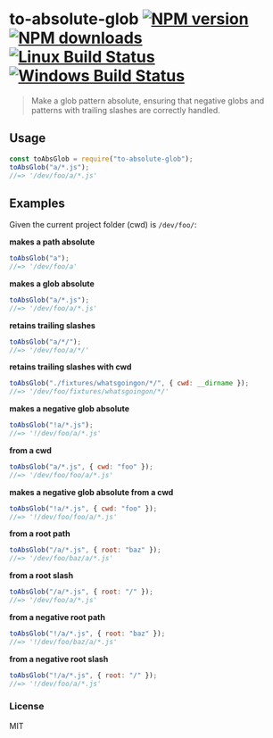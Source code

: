 # to-absolute-glob [![NPM version](https://img.shields.io/npm/v/to-absolute-glob.svg?style=flat)](https://www.npmjs.com/package/to-absolute-glob) [![NPM downloads](https://img.shields.io/npm/dm/to-absolute-glob.svg?style=flat)](https://npmjs.org/package/to-absolute-glob) [![Linux Build Status](https://img.shields.io/travis/jonschlinkert/to-absolute-glob.svg?style=flat&label=Travis)](https://travis-ci.org/jonschlinkert/to-absolute-glob) [![Windows Build Status](https://img.shields.io/appveyor/ci/jonschlinkert/to-absolute-glob.svg?style=flat&label=AppVeyor)](https://ci.appveyor.com/project/jonschlinkert/to-absolute-glob)

> Make a glob pattern absolute, ensuring that negative globs and patterns with trailing slashes are correctly handled.

## Usage

```js
const toAbsGlob = require("to-absolute-glob");
toAbsGlob("a/*.js");
//=> '/dev/foo/a/*.js'
```

## Examples

Given the current project folder (cwd) is `/dev/foo/`:

**makes a path absolute**

```js
toAbsGlob("a");
//=> '/dev/foo/a'
```

**makes a glob absolute**

```js
toAbsGlob("a/*.js");
//=> '/dev/foo/a/*.js'
```

**retains trailing slashes**

```js
toAbsGlob("a/*/");
//=> '/dev/foo/a/*/'
```

**retains trailing slashes with cwd**

```js
toAbsGlob("./fixtures/whatsgoingon/*/", { cwd: __dirname });
//=> '/dev/foo/fixtures/whatsgoingon/*/'
```

**makes a negative glob absolute**

```js
toAbsGlob("!a/*.js");
//=> '!/dev/foo/a/*.js'
```

**from a cwd**

```js
toAbsGlob("a/*.js", { cwd: "foo" });
//=> '/dev/foo/foo/a/*.js'
```

**makes a negative glob absolute from a cwd**

```js
toAbsGlob("!a/*.js", { cwd: "foo" });
//=> '!/dev/foo/foo/a/*.js'
```

**from a root path**

```js
toAbsGlob("/a/*.js", { root: "baz" });
//=> '/dev/foo/baz/a/*.js'
```

**from a root slash**

```js
toAbsGlob("/a/*.js", { root: "/" });
//=> '/dev/foo/a/*.js'
```

**from a negative root path**

```js
toAbsGlob("!/a/*.js", { root: "baz" });
//=> '!/dev/foo/baz/a/*.js'
```

**from a negative root slash**

```js
toAbsGlob("!/a/*.js", { root: "/" });
//=> '!/dev/foo/a/*.js'
```

### License

MIT
